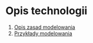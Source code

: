 # Opis technologii

1. [Opis zasad modelowania](./definitions/readme.md)
1. [Przykłady modelowania](./examples/readme.md)